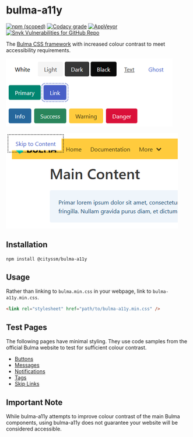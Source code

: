 # bulma-a11y

[![npm (scoped)](https://img.shields.io/npm/v/@cityssm/bulma-a11y)](https://www.npmjs.com/package/@cityssm/bulma-a11y)
[![Codacy grade](https://img.shields.io/codacy/grade/873a7db52d1c4a7da285a96343134e3e)](https://app.codacy.com/gh/cityssm/bulma-a11y/dashboard)
[![AppVeyor](https://img.shields.io/appveyor/build/dangowans/bulma-a11y?label=lighthouse)](https://ci.appveyor.com/project/dangowans/bulma-a11y)
[![Snyk Vulnerabilities for GitHub Repo](https://img.shields.io/snyk/vulnerabilities/github/cityssm/bulma-a11y)](https://app.snyk.io/org/cityssm/project/bf65d71f-8d8b-43ba-8262-29a3c92872ef)

The [Bulma CSS framework](https://bulma.io/)
with increased colour contrast to meet accessibility requirements.

![Sample Buttons](docs/buttons.png)

![Sample Skip Link Visible on Focus](docs/skipLinks.png)

## Installation

```sh
npm install @cityssm/bulma-a11y
```

## Usage

Rather than linking to `bulma.min.css` in your webpage,
link to `bulma-a11y.min.css`.

```html
<link rel="stylesheet" href="path/to/bulma-a11y.min.css" />
```

## Test Pages

The following pages have minimal styling.
They use code samples from the official Bulma website to test for sufficient colour contrast.

-   [Buttons](https://cityssm.github.io/bulma-a11y/test/server/html/buttons.html)
-   [Messages](https://cityssm.github.io/bulma-a11y/test/server/html/messages.html)
-   [Notifications](https://cityssm.github.io/bulma-a11y/test/server/html/notifications.html)
-   [Tags](https://cityssm.github.io/bulma-a11y/test/server/html/tags.html)
-   [Skip Links](https://cityssm.github.io/bulma-a11y/test/server/html/skipLinks.html)

## Important Note

While bulma-a11y attempts to improve colour contrast of the main Bulma components,
using bulma-a11y does not guarantee your website will be considered accessible.
